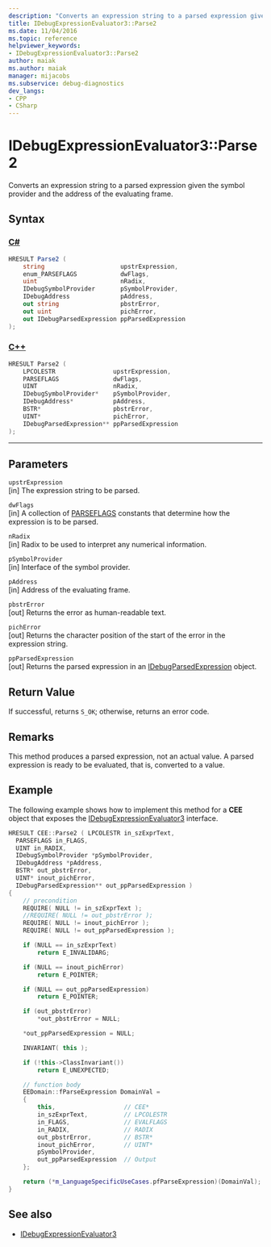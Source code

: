 ```yaml
---
description: "Converts an expression string to a parsed expression given the symbol provider and the address of the evaluating frame."
title: IDebugExpressionEvaluator3::Parse2
ms.date: 11/04/2016
ms.topic: reference
helpviewer_keywords:
- IDebugExpressionEvaluator3::Parse2
author: maiak
ms.author: maiak
manager: mijacobs
ms.subservice: debug-diagnostics
dev_langs:
- CPP
- CSharp
---
```

# IDebugExpressionEvaluator3::Parse2

Converts an expression string to a parsed expression given the symbol provider and the address of the evaluating frame.

## Syntax

### [C#](#tab/csharp)
```csharp
HRESULT Parse2 (
    string                     upstrExpression,
    enum_PARSEFLAGS            dwFlags,
    uint                       nRadix,
    IDebugSymbolProvider       pSymbolProvider,
    IDebugAddress              pAddress,
    out string                 pbstrError,
    out uint                   pichError,
    out IDebugParsedExpression ppParsedExpression
);
```
### [C++](#tab/cpp)
```cpp
HRESULT Parse2 (
    LPCOLESTR                upstrExpression,
    PARSEFLAGS               dwFlags,
    UINT                     nRadix,
    IDebugSymbolProvider*    pSymbolProvider,
    IDebugAddress*           pAddress,
    BSTR*                    pbstrError,
    UINT*                    pichError,
    IDebugParsedExpression** ppParsedExpression
);
```
---

## Parameters
`upstrExpression`\
[in] The expression string to be parsed.

`dwFlags`\
[in] A collection of [PARSEFLAGS](../../../extensibility/debugger/reference/parseflags.md) constants that determine how the expression is to be parsed.

`nRadix`\
[in] Radix to be used to interpret any numerical information.

`pSymbolProvider`\
[in] Interface of the symbol provider.

`pAddress`\
[in] Address of the evaluating frame.

`pbstrError`\
[out] Returns the error as human-readable text.

`pichError`\
[out] Returns the character position of the start of the error in the expression string.

`ppParsedExpression`\
[out] Returns the parsed expression in an [IDebugParsedExpression](../../../extensibility/debugger/reference/idebugparsedexpression.md) object.

## Return Value
If successful, returns `S_OK`; otherwise, returns an error code.

## Remarks
This method produces a parsed expression, not an actual value. A parsed expression is ready to be evaluated, that is, converted to a value.

## Example
The following example shows how to implement this method for a **CEE** object that exposes the [IDebugExpressionEvaluator3](../../../extensibility/debugger/reference/idebugexpressionevaluator3.md) interface.

```cpp
HRESULT CEE::Parse2 ( LPCOLESTR in_szExprText,
  PARSEFLAGS in_FLAGS,
  UINT in_RADIX,
  IDebugSymbolProvider *pSymbolProvider,
  IDebugAddress *pAddress,
  BSTR* out_pbstrError,
  UINT* inout_pichError,
  IDebugParsedExpression** out_ppParsedExpression )
{
    // precondition
    REQUIRE( NULL != in_szExprText );
    //REQUIRE( NULL != out_pbstrError );
    REQUIRE( NULL != inout_pichError );
    REQUIRE( NULL != out_ppParsedExpression );

    if (NULL == in_szExprText)
        return E_INVALIDARG;

    if (NULL == inout_pichError)
        return E_POINTER;

    if (NULL == out_ppParsedExpression)
        return E_POINTER;

    if (out_pbstrError)
        *out_pbstrError = NULL;

    *out_ppParsedExpression = NULL;

    INVARIANT( this );

    if (!this->ClassInvariant())
        return E_UNEXPECTED;

    // function body
    EEDomain::fParseExpression DomainVal =
    {
        this,                   // CEE*
        in_szExprText,          // LPCOLESTR
        in_FLAGS,               // EVALFLAGS
        in_RADIX,               // RADIX
        out_pbstrError,         // BSTR*
        inout_pichError,        // UINT*
        pSymbolProvider,
        out_ppParsedExpression  // Output
    };

    return (*m_LanguageSpecificUseCases.pfParseExpression)(DomainVal);
}
```

## See also
- [IDebugExpressionEvaluator3](../../../extensibility/debugger/reference/idebugexpressionevaluator3.md)
